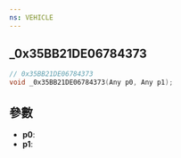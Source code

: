 ```yaml
---
ns: VEHICLE
---
```

## _0x35BB21DE06784373

```c
// 0x35BB21DE06784373
void _0x35BB21DE06784373(Any p0, Any p1);
```


## 參數
* **p0**: 
* **p1**: 


